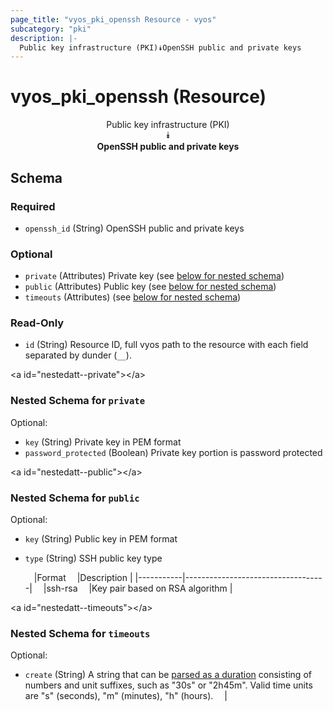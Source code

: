 ```yaml
---
page_title: "vyos_pki_openssh Resource - vyos"
subcategory: "pki"
description: |- 
  Public key infrastructure (PKI)⯯OpenSSH public and private keys
---
```


# vyos_pki_openssh (Resource)
<center>

Public key infrastructure (PKI)  
⯯  
**OpenSSH public and private keys**


</center>

## Schema

### Required

- `openssh_id` (String) OpenSSH public and private keys

### Optional

- `private` (Attributes) Private key (see [below for nested schema](#nestedatt--private))
- `public` (Attributes) Public key (see [below for nested schema](#nestedatt--public))
- `timeouts` (Attributes) (see [below for nested schema](#nestedatt--timeouts))

### Read-Only

- `id` (String) Resource ID, full vyos path to the resource with each field separated by dunder (`__`).

&lt;a id=&#34;nestedatt--private&#34;&gt;&lt;/a&gt;
### Nested Schema for `private`

Optional:

- `key` (String) Private key in PEM format
- `password_protected` (Boolean) Private key portion is password protected


&lt;a id=&#34;nestedatt--public&#34;&gt;&lt;/a&gt;
### Nested Schema for `public`

Optional:

- `key` (String) Public key in PEM format
- `type` (String) SSH public key type

    &emsp;|Format   &emsp;|Description                      |
    |-----------|-----------------------------------|
    &emsp;|ssh-rsa  &emsp;|Key pair based on RSA algorithm  |


&lt;a id=&#34;nestedatt--timeouts&#34;&gt;&lt;/a&gt;
### Nested Schema for `timeouts`

Optional:

- `create` (String) A string that can be [parsed as a duration](https://pkg.go.dev/time#ParseDuration) consisting of numbers and unit suffixes, such as &#34;30s&#34; or &#34;2h45m&#34;. Valid time units are &#34;s&#34; (seconds), &#34;m&#34; (minutes), &#34;h&#34; (hours).  &emsp;|
